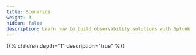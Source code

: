 ```yaml
---
title: Scenarios
weight: 3
hidden: false
description: Learn how to build observability solutions with Splunk
---
```


{{% children depth="1" description="true" %}}
